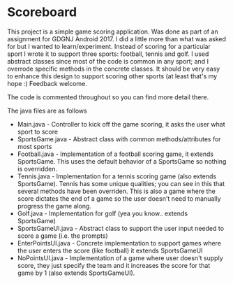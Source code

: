 Scoreboard
==========
This project is a simple game scoring application.  Was done as part of an assignment for GDGNJ Android 2017.  I did a  little more than what was asked for but I wanted to learn/experiment.  Instead of scoring for a particular sport I wrote it to support three sports: football, tennis and golf.  I used abstract classes since most of the code is common in any sport; and I overrode specific methods in the concrete classes.  It should be very easy to enhance this design to support scoring other sports (at least that's my hope :) Feedback welcome.

The code is commented throughout so you can find more detail there.

The java files are as follows
* Main.java - Controller to kick off the game scoring, it asks the user what sport to score
* SportsGame.java - Abstract class with common methods/attributes for most sports
* Football.java - Implementation of a football scoring game, it extends SportsGame.  This uses the default behavior of a SportsGame so nothing is overridden.
* Tennis.java - Implementation for a tennis scoring game (also extends SportsGame).  Tennis has some unique qualities; you can see in this that several methods have been overriden.  This is also a game where the score dictates the end of a game so the user doesn't need to manually progress the game along.
* Golf.java - Implementation for golf (yea you know.. extends SportsGame)
* SportsGameUI.java - Abstract class to support the user input needed to score a game (i.e. the prompts)
* EnterPointsUI.java - Concrete implementation to support games where the user enters the score (like football) it extends SportsGameUI
* NoPointsUI.java - Implementation of a game where user doesn't supply score, they just specify the team and it increases the score for that game by 1 (also extends SportsGameUI).